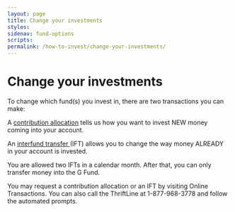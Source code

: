 ```yaml
---
layout: page
title: Change your investments
styles:
sidenav: fund-options
scripts:
permalink: /how-to-invest/change-your-investments/
---
```


# Change your investments

To change which fund(s) you invest in, there are two transactions you can make:

 A [contribution allocation](#) tells us how you want to invest NEW money coming into your account.

An [interfund transfer ](#)(IFT) allows you to change the way money ALREADY in your account is invested.

You are allowed two IFTs in a calendar month. After that, you can only transfer money into the G Fund.

You may request a contribution allocation or an IFT by visiting Online Transactions. You can also call the ThriftLine at 1-877-968-3778 and follow the automated prompts.
